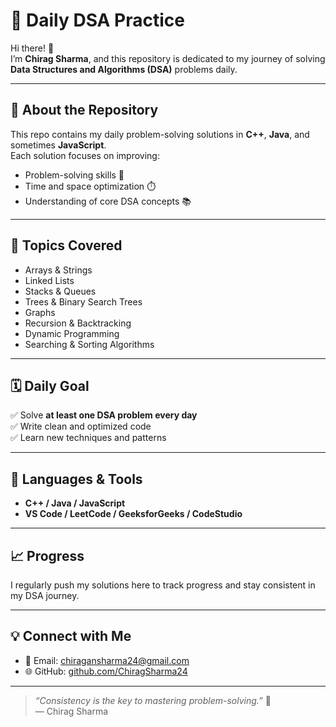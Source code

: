 # 🧠 Daily DSA Practice

Hi there! 👋  
I’m **Chirag Sharma**, and this repository is dedicated to my journey of solving **Data Structures and Algorithms (DSA)** problems daily.

---

## 🚀 About the Repository
This repo contains my daily problem-solving solutions in **C++**, **Java**, and sometimes **JavaScript**.  
Each solution focuses on improving:
- Problem-solving skills 🧩  
- Time and space optimization ⏱️  
- Understanding of core DSA concepts 📚  

---

## 🧩 Topics Covered
- Arrays & Strings  
- Linked Lists  
- Stacks & Queues  
- Trees & Binary Search Trees  
- Graphs  
- Recursion & Backtracking  
- Dynamic Programming  
- Searching & Sorting Algorithms  

---

## 🗓️ Daily Goal
✅ Solve **at least one DSA problem every day**  
✅ Write clean and optimized code  
✅ Learn new techniques and patterns  

---

## 🧰 Languages & Tools
- **C++ / Java / JavaScript**
- **VS Code / LeetCode / GeeksforGeeks / CodeStudio**

---

## 📈 Progress
I regularly push my solutions here to track progress and stay consistent in my DSA journey.

---

## 💡 Connect with Me
- 📧 Email: [chiragansharma24@gmail.com](mailto:chiragansharma24@gmail.com)
- 🌐 GitHub: [github.com/ChiragSharma24](https://github.com/ChiragSharma24)

---

> _“Consistency is the key to mastering problem-solving.”_ 🔑  
> — Chirag Sharma

